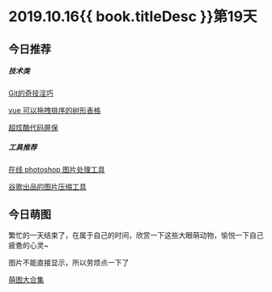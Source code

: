 # 2019.10.16{{ book.titleDesc }}第19天

## 今日推荐

##### 技术类

[Git的奇技淫巧](https://github.com/521xueweihan/git-tips)

[vue 可以拖拽排序的树形表格](https://github.com/mafengwo/vue-drag-tree-table)

[超炫酷代码屏保](https://github.com/abishekvashok/cmatrix)

##### 工具推荐

[在线 photoshop 图片处理工具](https://www.photopea.com/)

[谷歌出品的图片压缩工具](https://squoosh.app/)


## 今日萌图

繁忙的一天结束了，在属于自己的时间，欣赏一下这些大眼萌动物，愉悦一下自己疲惫的心灵~

图片不能直接显示，所以劳烦点一下了

[萌图大合集](https://mp.weixin.qq.com/s/eyC-xpYiE9oSHjQrPw2rPw)




